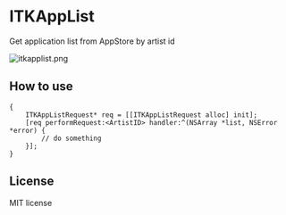 ITKAppList
==========

Get application list from AppStore by artist id

![itkapplist.png](http://itok.jp/share/image/itkapplist.png)

## How to use

```objc
{
	ITKAppListRequest* req = [[ITKAppListRequest alloc] init];
	[req performRequest:<ArtistID> handler:^(NSArray *list, NSError *error) {
		// do something
	}];	
}
```

## License

MIT license